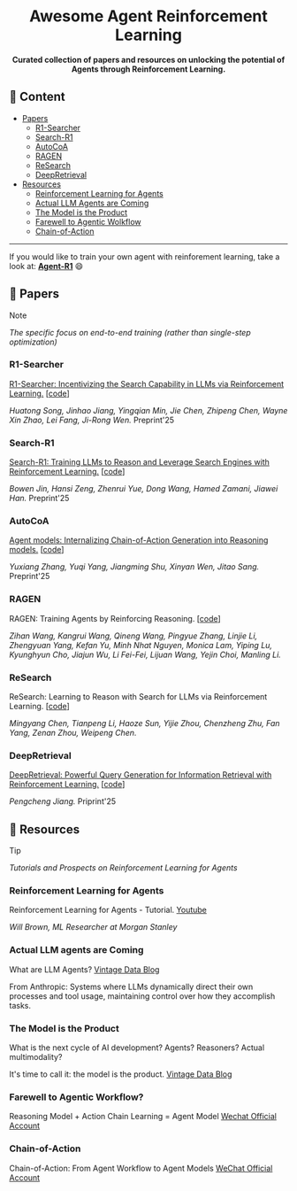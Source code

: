 <h1 align="center">Awesome Agent Reinforcement Learning </h1>

<p align="center">
    <b> Curated collection of papers and resources on unlocking the potential of Agents through Reinforcement Learning. </b>
</p>


## 📖 Content

- [Papers](#papers)
  - [R1-Searcher](#r1-searcher)
  - [Search-R1](#search-r1)
  - [AutoCoA](#autocoa)
  - [RAGEN](#ragen)
  - [ReSearch](#research)
  - [DeepRetrieval](#deepretrieval)
- [Resources](#resources)
  - [Reinforcement Learning for Agents](#reinforcement-learning-for-agents)
  - [Actual LLM Agents are Coming](#actual-llm-agents-are-coming)
  - [The Model is the Product](#the-model-is-the-product)
  - [Farewell to Agentic Wolkflow](#farewell-to-agentic-workflow)
  - [Chain-of-Action](#chain-of-action)

---

If you would like to train your own agent with reinforement learning, take a look at: <b><a href=https://github.com/0russwest0/Agent-R1>Agent-R1</a></b> 😄

## 📄 Papers

> [!NOTE]
>
> *The specific focus on end-to-end training (rather than single-step optimization)*

### R1-Searcher

[R1-Searcher: Incentivizing the Search Capability in LLMs via Reinforcement Learning.](https://arxiv.org/abs/2503.05592) [[code](https://github.com/RUCAIBox/R1-Searcher)]

*Huatong Song, Jinhao Jiang, Yingqian Min, Jie Chen, Zhipeng Chen, Wayne Xin Zhao, Lei Fang, Ji-Rong Wen.*  Preprint'25

### Search-R1

[Search-R1: Training LLMs to Reason and Leverage Search Engines with Reinforcement Learning.](https://arxiv.org/abs/2503.09516) [[code](https://github.com/PeterGriffinJin/Search-R1)]

*Bowen Jin, Hansi Zeng, Zhenrui Yue, Dong Wang, Hamed Zamani, Jiawei Han.*  Preprint'25

### AutoCoA

[Agent models: Internalizing Chain-of-Action Generation into Reasoning models.](https://arxiv.org/abs/2503.06580) [[code](https://github.com/ADaM-BJTU/AutoCoA)]

*Yuxiang Zhang, Yuqi Yang, Jiangming Shu, Xinyan Wen, Jitao Sang.*  Preprint'25

### RAGEN

RAGEN: Training Agents by Reinforcing Reasoning. [[code](https://github.com/ZihanWang314/RAGEN)]

*Zihan Wang, Kangrui Wang, Qineng Wang, Pingyue Zhang, Linjie Li, Zhengyuan Yang, Kefan Yu, Minh Nhat Nguyen, Monica Lam, Yiping Lu, Kyunghyun Cho, Jiajun Wu, Li Fei-Fei, Lijuan Wang, Yejin Choi, Manling Li.* 

### ReSearch

ReSearch: Learning to Reason with Search for LLMs via Reinforcement Learning. [[code](https://github.com/Agent-RL/ReSearch)]

*Mingyang Chen, Tianpeng Li, Haoze Sun, Yijie Zhou, Chenzheng Zhu, Fan Yang, Zenan Zhou, Weipeng Chen.*

### DeepRetrieval

[DeepRetrieval: Powerful Query Generation for Information Retrieval with Reinforcement Learning.](https://arxiv.org/abs/2503.00223) [[code](https://github.com/pat-jj/DeepRetrieval)]

*Pengcheng Jiang.*  Priprint'25

## 🎁 Resources

> [!TIP]
>
> *Tutorials and Prospects on Reinforcement Learning for Agents*

### Reinforcement Learning for Agents

Reinforcement Learning for Agents - Tutorial. [Youtube](https://www.youtube.com/watch?v=JIsgyk0Paic)

*Will Brown, ML Researcher at Morgan Stanley*

### Actual LLM agents are Coming

What are LLM Agents? [Vintage Data Blog](https://vintagedata.org/blog/posts/designing-llm-agents)

From Anthropic: Systems where LLMs dynamically direct their own processes and tool usage, maintaining control over how they accomplish tasks.

### The Model is the Product

What is the next cycle of AI development? Agents? Reasoners? Actual multimodality?

It's time to call it: the model is the product. [Vintage Data Blog](https://vintagedata.org/blog/posts/model-is-the-product)

### Farewell to Agentic Workflow?

Reasoning Model + Action Chain Learning = Agent Model  [Wechat Official Account](https://mp.weixin.qq.com/s/dDtFp4yaZuGYAvcP7qkD7w)

### Chain-of-Action

Chain-of-Action: From Agent Workflow to Agent Models  [WeChat Official Account](https://mp.weixin.qq.com/s/aAW7gD_5gQ_DyhRLCfMjDw)

